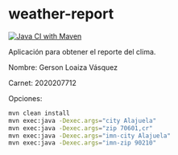 weather-report
==============
[![Java CI with Maven](https://github.com/Gerson2102/weather-report-/actions/workflows/maven.yml/badge.svg)](https://github.com/Gerson2102/weather-report-/actions/workflows/maven.yml)

Aplicación para obtener el reporte del clima.

Nombre: Gerson Loaiza Vásquez

Carnet: 2020207712

Opciones:

```bash
mvn clean install
mvn exec:java -Dexec.args="city Alajuela"
mvn exec:java -Dexec.args="zip 70601,cr"
mvn exec:java -Dexec.args="imn-city Alajuela"
mvn exec:java -Dexec.args="imn-zip 90210"
```

